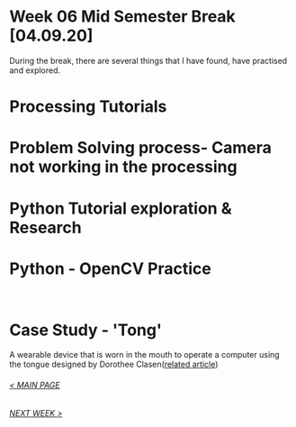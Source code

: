 # Week 06 Mid Semester Break [04.09.20] 
During the break, there are several things that I have found, have practised and explored. <br/>

# Processing Tutorials

# Problem Solving process- Camera not working in the processing

# Python Tutorial exploration & Research

# Python - OpenCV Practice
<br/>

# Case Study - 'Tong'
A wearable device that is worn in the mouth to operate a computer using the tongue designed by Dorothee Clasen([related article](https://www.dezeen.com/2020/08/26/inbrace-dorothee-clasen-graduate-design-technology-tongue-computer/))

###### [< MAIN PAGE](https://hunoong.github.io/slave2-A/)
###### [NEXT WEEK >](https://hunoong.github.io/slave2-A/week07/)
